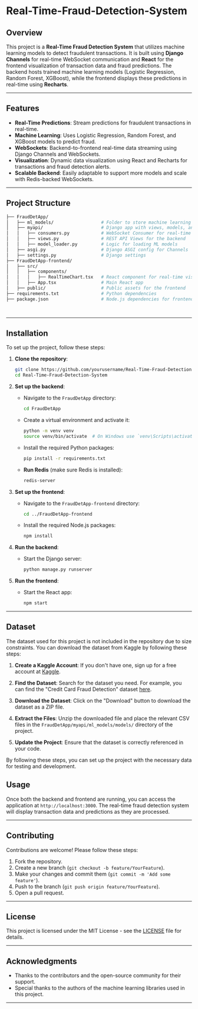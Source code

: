 # Real-Time-Fraud-Detection-System

## Overview

This project is a **Real-Time Fraud Detection System** that utilizes machine learning models to detect fraudulent transactions. It is built using **Django Channels** for real-time WebSocket communication and **React** for the frontend visualization of transaction data and fraud predictions. The backend hosts trained machine learning models (Logistic Regression, Random Forest, XGBoost), while the frontend displays these predictions in real-time using **Recharts**.

---

## Features

- **Real-Time Predictions**: Stream predictions for fraudulent transactions in real-time.
- **Machine Learning**: Uses Logistic Regression, Random Forest, and XGBoost models to predict fraud.
- **WebSockets**: Backend-to-frontend real-time data streaming using Django Channels and WebSockets.
- **Visualization**: Dynamic data visualization using React and Recharts for transactions and fraud detection alerts.
- **Scalable Backend**: Easily adaptable to support more models and scale with Redis-backed WebSockets.

---

## Project Structure

```bash
├── FraudDetApp/
│   ├── ml_models/                  # Folder to store machine learning models and CSV datasets
│   ├── myapi/                      # Django app with views, models, and consumers
│   │   ├── consumers.py            # WebSocket Consumer for real-time data
│   │   ├── views.py                # REST API Views for the backend
│   │   ├── model_loader.py         # Logic for loading ML models
│   ├── asgi.py                     # Django ASGI config for Channels
│   ├── settings.py                 # Django settings
├── FraudDetApp-frontend/
│   ├── src/
│   │   ├── components/
│   │   │   ├── RealTimeChart.tsx   # React component for real-time visualization
│   │   ├── App.tsx                 # Main React app
│   ├── public/                     # Public assets for the frontend
├── requirements.txt                # Python dependencies
├── package.json                    # Node.js dependencies for frontend




```
---

## Installation

To set up the project, follow these steps:

1. **Clone the repository**:
   ```bash
   git clone https://github.com/yourusername/Real-Time-Fraud-Detection-System.git
   cd Real-Time-Fraud-Detection-System
   ```

2. **Set up the backend**:
   - Navigate to the `FraudDetApp` directory:
     ```bash
     cd FraudDetApp
     ```
   - Create a virtual environment and activate it:
     ```bash
     python -m venv venv
     source venv/bin/activate  # On Windows use `venv\Scripts\activate`
     ```
   - Install the required Python packages:
     ```bash
     pip install -r requirements.txt
     ```
   - **Run Redis** (make sure Redis is installed):
     ```bash
     redis-server
     ```

3. **Set up the frontend**:
   - Navigate to the `FraudDetApp-frontend` directory:
     ```bash
     cd ../FraudDetApp-frontend
     ```
   - Install the required Node.js packages:
     ```bash
     npm install
     ```

4. **Run the backend**:
   - Start the Django server:
     ```bash
     python manage.py runserver
     ```

5. **Run the frontend**:
   - Start the React app:
     ```bash
     npm start
     ```

---
## Dataset

The dataset used for this project is not included in the repository due to size constraints. You can download the dataset from Kaggle by following these steps:

1. **Create a Kaggle Account**: If you don't have one, sign up for a free account at [Kaggle](https://www.kaggle.com/).

2. **Find the Dataset**: Search for the dataset you need. For example, you can find the "Credit Card Fraud Detection" dataset [here](https://www.kaggle.com/dalpozz/creditcard-fraud).

3. **Download the Dataset**: Click on the "Download" button to download the dataset as a ZIP file.

4. **Extract the Files**: Unzip the downloaded file and place the relevant CSV files in the `FraudDetApp/myapi/ml_models/models/` directory of the project.

5. **Update the Project**: Ensure that the dataset is correctly referenced in your code.

By following these steps, you can set up the project with the necessary data for testing and development.

## Usage

Once both the backend and frontend are running, you can access the application at `http://localhost:3000`. The real-time fraud detection system will display transaction data and predictions as they are processed.

---

## Contributing

Contributions are welcome! Please follow these steps:

1. Fork the repository.
2. Create a new branch (`git checkout -b feature/YourFeature`).
3. Make your changes and commit them (`git commit -m 'Add some feature'`).
4. Push to the branch (`git push origin feature/YourFeature`).
5. Open a pull request.

---

## License

This project is licensed under the MIT License - see the [LICENSE](LICENSE) file for details.

---

## Acknowledgments

- Thanks to the contributors and the open-source community for their support.
- Special thanks to the authors of the machine learning libraries used in this project.

---


